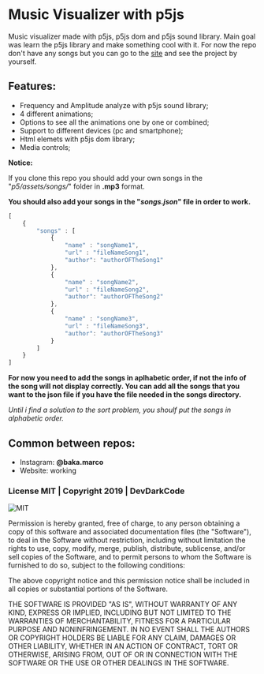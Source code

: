 # Music Visualizer with p5js

Music visualizer made with p5js, p5js dom and p5js sound library.
Main goal was learn the p5js library and make something cool with it.
For now the repo don't have any songs but you can go to the [site](https://devdarkco.com/projects/musicvisualizer) and see the project by yourself. 

## Features:

* Frequency and Amplitude analyze with p5js sound library;
* 4 different animations;
* Options to see all the animations one by one or combined;
* Support to different devices (pc and smartphone);
* Html elemets with p5js dom library;
* Media controls;

**Notice:**

If you clone this repo you should add your own songs in the "*p5/assets/songs/*" folder in **.mp3** format.

**You should also add your songs in the "*songs.json*" file in order to work.**

```javascript
[
    {
        "songs" : [
            {
                "name" : "songName1",
                "url" : "fileNameSong1",
                "author": "authorOFTheSong1"
            },
            {
                "name" : "songName2",
                "url" : "fileNameSong2",
                "author": "authorOFTheSong2"
            },
            {
                "name" : "songName3",
                "url" : "fileNameSong3",
                "author": "authorOFTheSong3"
            }
        ]
    }
]
```
**For now you need to add the songs in aplhabetic order, if not the info of the song will not display correctly. You can add all the songs that you want to the json file if you have the file needed in the songs directory.**

*Until i find a solution to the sort problem, you shoulf put the songs in alphabetic order.*

## Common between repos:
  
* Instagram:
  **@baka.marco**
* Website:
  working
  
### License MIT | Copyright 2019 | DevDarkCode

![MIT](https://opensource.org/files/OSI_Approved_License.png)

Permission is hereby granted, free of charge, to any person obtaining a copy of this software and associated documentation files (the "Software"), to deal in the Software without restriction, including without limitation the rights to use, copy, modify, merge, publish, distribute, sublicense, and/or sell copies of the Software, and to permit persons to whom the Software is furnished to do so, subject to the following conditions:

The above copyright notice and this permission notice shall be included in all copies or substantial portions of the Software.

THE SOFTWARE IS PROVIDED "AS IS", WITHOUT WARRANTY OF ANY KIND, EXPRESS OR IMPLIED, INCLUDING BUT NOT LIMITED TO THE WARRANTIES OF MERCHANTABILITY, FITNESS FOR A PARTICULAR PURPOSE AND NONINFRINGEMENT. IN NO EVENT SHALL THE AUTHORS OR COPYRIGHT HOLDERS BE LIABLE FOR ANY CLAIM, DAMAGES OR OTHER LIABILITY, WHETHER IN AN ACTION OF CONTRACT, TORT OR OTHERWISE, ARISING FROM, OUT OF OR IN CONNECTION WITH THE SOFTWARE OR THE USE OR OTHER DEALINGS IN THE SOFTWARE.
